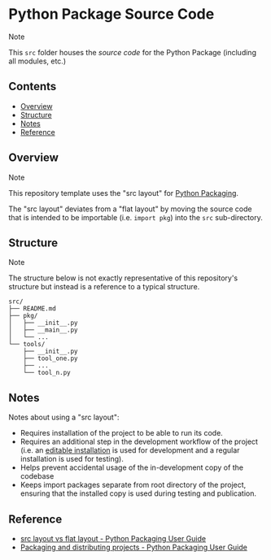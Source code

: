 # Python Package Source Code

> [!NOTE]
> This `src` folder houses the *source code* for the Python Package (including all modules, etc.)

## Contents

- [Overview](#overview)
- [Structure](#structure)
- [Notes](#notes)
- [Reference](#reference)

## Overview

> [!NOTE]
> This repository template uses the "src layout" for [Python Packaging](https://packaging.python.org/en/latest/discussions/src-layout-vs-flat-layout/).

The "src layout" deviates from a "flat layout" by moving the source code that is intended to be importable (i.e. `import pkg`) into the `src` sub-directory.

## Structure

> [!NOTE]
> The structure below is not exactly representative of this repository's structure but instead is a reference to a typical structure. 

```plaintext
src/
├── README.md
├── pkg/
│   ├── __init__.py
│   ├── __main__.py
│   └── ...
└── tools/
    ├── __init__.py
    ├── tool_one.py
    ├── ...
    └── tool_n.py
```

## Notes

Notes about using a "src layout":

- Requires installation of the project to be able to run its code.
- Requires an additional step in the development workflow of the project (i.e. an [editable installation]() is used for development and a regular installation is used for testing).
- Helps prevent accidental usage of the in-development copy of the codebase
- Keeps import packages separate from root directory of the project, ensuring that the installed copy is used during testing and publication.

## Reference

- [src layout vs flat layout - Python Packaging User Guide](https://packaging.python.org/en/latest/discussions/src-layout-vs-flat-layout/)
- [Packaging and distributing projects - Python Packaging User Guide](https://packaging.python.org/en/latest/guides/distributing-packages-using-setuptools/)
